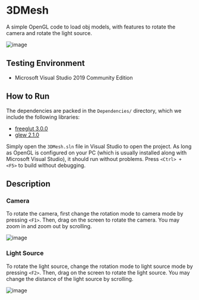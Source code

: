 # 3DMesh
A simple OpenGL code to load obj models, with features to rotate the camera and rotate the light source.

![image](https://user-images.githubusercontent.com/39425103/206224886-c2bd9482-bac0-4c73-93c4-a7cc79a85c72.png)


## Testing Environment
* Microsoft Visual Studio 2019 Community Edition

## How to Run

The dependencies are packed in the `Dependencies/` directory, which we include the following libraries:
* [freeglut 3.0.0](https://www.transmissionzero.co.uk/software/freeglut-devel/)
* [glew 2.1.0](https://glew.sourceforge.net/index.html)


Simply open the `3DMesh.sln` file in Visual Studio to open the project.
As long as OpenGL is configured on your PC (which is usually installed along with Microsoft Visual Studio), it should run without problems.
Press `<Ctrl> + <F5>` to build without debugging.

## Description

### Camera
To rotate the camera, first change the rotation mode to camera mode by pressing `<F1>`.
Then, drag on the screen to rotate the camera.
You may zoom in and zoom out by scrolling.

![image](https://user-images.githubusercontent.com/39425103/206225707-8c5859ad-4228-4372-8a10-2e8461ac2da6.png)


### Light Source
To rotate the light source, change the rotation mode to light source mode by pressing `<F2>`.
Then, drag on the screen to rotate the light source.
You may change the distance of the light source by scrolling.

![image](https://user-images.githubusercontent.com/39425103/206225817-d44b6dae-0a77-4f3b-8e7e-d8a0586cc1c7.png)



